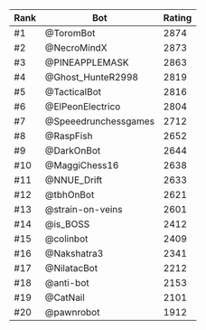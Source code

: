 Rank|Bot|Rating
---|---|---
#1|@ToromBot|2874
#2|@NecroMindX|2873
#3|@PINEAPPLEMASK|2863
#4|@Ghost_HunteR2998|2819
#5|@TacticalBot|2816
#6|@ElPeonElectrico|2804
#7|@Speeedrunchessgames|2712
#8|@RaspFish|2652
#9|@DarkOnBot|2644
#10|@MaggiChess16|2638
#11|@NNUE_Drift|2633
#12|@tbhOnBot|2621
#13|@strain-on-veins|2601
#14|@is_BOSS|2412
#15|@colinbot|2409
#16|@Nakshatra3|2341
#17|@NilatacBot|2212
#18|@anti-bot|2153
#19|@CatNail|2101
#20|@pawnrobot|1912
